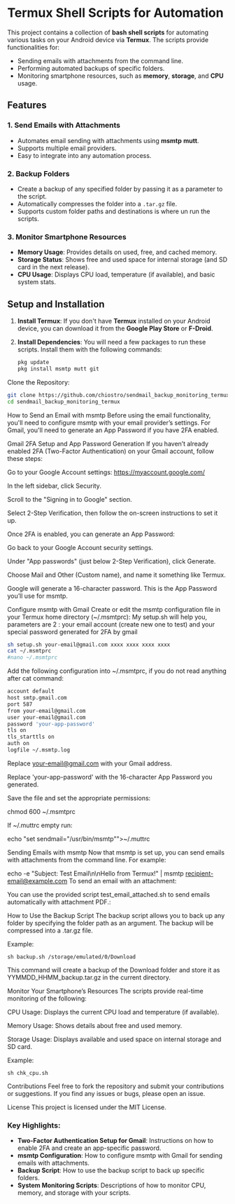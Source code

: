 # Termux Shell Scripts for Automation

This project contains a collection of **bash shell scripts** for automating various tasks on your Android device via **Termux**. The scripts provide functionalities for:

- Sending emails with attachments from the command line.
- Performing automated backups of specific folders.
- Monitoring smartphone resources, such as **memory**, **storage**, and **CPU** usage.

## Features

### 1. **Send Emails with Attachments**
- Automates email sending with attachments using **msmtp** **mutt**.
- Supports multiple email providers.
- Easy to integrate into any automation process.

### 2.  **Backup Folders**
- Create a backup of any specified folder by passing it as a parameter to the script.
- Automatically compresses the folder into a `.tar.gz` file.
- Supports custom folder paths and destinations is where un run the scripts.

### 3.  **Monitor Smartphone Resources**
- **Memory Usage**: Provides details on used, free, and cached memory.
- **Storage Status**: Shows free and used space for internal storage (and SD card in the next release).
- **CPU Usage**: Displays CPU load, temperature (if available), and basic system stats.

## Setup and Installation

1. **Install Termux**: If you don't have **Termux** installed on your Android device, you can download it from the **Google Play Store** or **F-Droid**.
   
2. **Install Dependencies**: You will need a few packages to run these scripts. Install them with the following commands:

   ```bash
   pkg update
   pkg install msmtp mutt git
Clone the Repository:

   ```bash
   git clone https://github.com/chiostro/sendmail_backup_monitoring_termux.git
   cd sendmail_backup_monitoring_termux
   ```

How to Send an Email with msmtp
Before using the email functionality, you'll need to configure msmtp with your email provider’s settings. For Gmail, you'll need to generate an App Password if you have 2FA enabled.

Gmail 2FA Setup and App Password Generation
If you haven’t already enabled 2FA (Two-Factor Authentication) on your Gmail account, follow these steps:

Go to your Google Account settings: https://myaccount.google.com/

In the left sidebar, click Security.

Scroll to the "Signing in to Google" section.

Select 2-Step Verification, then follow the on-screen instructions to set it up.

Once 2FA is enabled, you can generate an App Password:

Go back to your Google Account security settings.

Under "App passwords" (just below 2-Step Verification), click Generate.

Choose Mail and Other (Custom name), and name it something like Termux.

Google will generate a 16-character password. This is the App Password you’ll use for msmtp.

Configure msmtp with Gmail
Create or edit the msmtp configuration file in your Termux home directory (~/.msmtprc):
My setup.sh will help you, parameters are 2 : your email account (create new one to test) and your special password  generated for 2FA by gmail

   ```bash
   sh setup.sh your-email@gmail.com xxxx xxxx xxxx xxxx
   cat ~/.msmtprc
   #nano ~/.msmtprc
   ```

Add the following configuration into ~/.msmtprc, if you do not read anything after cat command:



   ```bash
account default
host smtp.gmail.com
port 587
from your-email@gmail.com
user your-email@gmail.com
password 'your-app-password'
tls on
tls_starttls on
auth on
logfile ~/.msmtp.log
   ```


Replace your-email@gmail.com with your Gmail address.

Replace 'your-app-password' with the 16-character App Password you generated.

Save the file and set the appropriate permissions:
   
   chmod 600 ~/.msmtprc
   
If ~/.muttrc  empty run:

echo "set sendmail=\"/usr/bin/msmtp\"">~/.muttrc


Sending Emails with msmtp
Now that msmtp is set up, you can send emails with attachments from the command line. For example:

echo -e "Subject: Test Email\n\nHello from Termux!" | msmtp recipient-email@example.com
To send an email with an attachment:

You can use the provided script test_email_attached.sh to send emails automatically with attachment PDF.:

How to Use the Backup Script
The backup script allows you to back up any folder by specifying the folder path as an argument. The backup will be compressed into a .tar.gz file.

Example:

    
    sh backup.sh /storage/emulated/0/Download
    

This command will create a backup of the Download folder and store it as YYMMDD_HHMM_backup.tar.gz in the current directory.

Monitor Your Smartphone’s Resources
The  scripts provide real-time monitoring of the following:

CPU Usage: Displays the current CPU load and temperature (if available).

Memory Usage: Shows details about free and used memory.

Storage Usage: Displays available and used space on internal storage and SD card.

Example:

 
    sh chk_cpu.sh
    

Contributions
Feel free to fork the repository and submit your contributions or suggestions. If you find any issues or bugs, please open an issue.

License
This project is licensed under the MIT License.


### Key Highlights:

- **Two-Factor Authentication Setup for Gmail**: Instructions on how to enable 2FA and create an app-specific password.
- **msmtp Configuration**: How to configure msmtp with Gmail for sending emails with attachments.
- **Backup Script**: How to use the backup script to back up specific folders.
- **System Monitoring Scripts**: Descriptions of how to monitor CPU, memory, and storage with your scripts.
